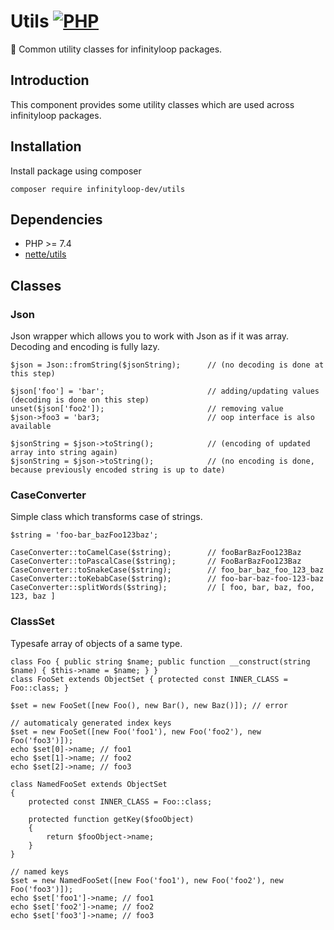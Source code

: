 # Utils [![PHP](https://github.com/infinityloop-dev/utils/workflows/PHP/badge.svg?branch=master)](https://github.com/infinityloop-dev/utils/actions?query=workflow%3APHP)

:hammer: Common utility classes for infinityloop packages.

## Introduction

This component provides some utility classes which are used across infinityloop packages.

## Installation

Install package using composer

```
composer require infinityloop-dev/utils
```

## Dependencies

- PHP >= 7.4
- [nette/utils](https://github.com/nette/utils)

## Classes

### Json

Json wrapper which allows you to work with Json as if it was array. Decoding and encoding is fully lazy.

```
$json = Json::fromString($jsonString);      // (no decoding is done at this step)

$json['foo'] = 'bar';                       // adding/updating values (decoding is done on this step)
unset($json['foo2']);                       // removing value
$json->foo3 = 'bar3;                        // oop interface is also available

$jsonString = $json->toString();            // (encoding of updated array into string again)
$jsonString = $json->toString();            // (no encoding is done, because previously encoded string is up to date)
```

### CaseConverter

Simple class which transforms case of strings.

```
$string = 'foo-bar_bazFoo123baz';

CaseConverter::toCamelCase($string);        // fooBarBazFoo123Baz
CaseConverter::toPascalCase($string);       // FooBarBazFoo123Baz
CaseConverter::toSnakeCase($string);        // foo_bar_baz_foo_123_baz
CaseConverter::toKebabCase($string);        // foo-bar-baz-foo-123-baz
CaseConverter::splitWords($string);         // [ foo, bar, baz, foo, 123, baz ]
```

### ClassSet

Typesafe array of objects of a same type.

```
class Foo { public string $name; public function __construct(string $name) { $this->name = $name; } }
class FooSet extends ObjectSet { protected const INNER_CLASS = Foo::class; }

$set = new FooSet([new Foo(), new Bar(), new Baz()]); // error

// automaticaly generated index keys
$set = new FooSet([new Foo('foo1'), new Foo('foo2'), new Foo('foo3')]);
echo $set[0]->name; // foo1
echo $set[1]->name; // foo2
echo $set[2]->name; // foo3

class NamedFooSet extends ObjectSet 
{ 
    protected const INNER_CLASS = Foo::class; 

    protected function getKey($fooObject)
    {
        return $fooObject->name;
    }
}

// named keys
$set = new NamedFooSet([new Foo('foo1'), new Foo('foo2'), new Foo('foo3')]);
echo $set['foo1']->name; // foo1
echo $set['foo2']->name; // foo2
echo $set['foo3']->name; // foo3
```
